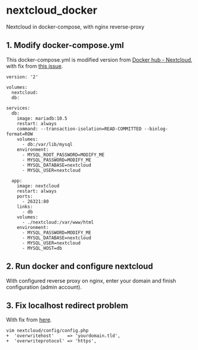 # nextcloud_docker
Nextcloud in docker-compose, with nginx reverse-proxy

## 1. Modify docker-compose.yml
This docker-compose.yml is modified version from [Docker hub - Nextcloud](https://hub.docker.com/_/nextcloud), with fix from [this issue](https://github.com/nextcloud/docker/issues/1536).

```
version: '2'

volumes:
  nextcloud:
  db:

services:
  db:
    image: mariadb:10.5
    restart: always
    command: --transaction-isolation=READ-COMMITTED --binlog-format=ROW
    volumes:
      - db:/var/lib/mysql
    environment:
      - MYSQL_ROOT_PASSWORD=MODIFY_ME
      - MYSQL_PASSWORD=MODIFY_ME
      - MYSQL_DATABASE=nextcloud
      - MYSQL_USER=nextcloud

  app:
    image: nextcloud
    restart: always
    ports:
      - 26321:80
    links:
      - db
    volumes:
      - ./nextcloud:/var/www/html
    environment:
      - MYSQL_PASSWORD=MODIFY_ME
      - MYSQL_DATABASE=nextcloud
      - MYSQL_USER=nextcloud
      - MYSQL_HOST=db
```

## 2. Run docker and configure nextcloud
With configured reverse proxy on nginx, enter your domain and finish configuration (admin account).

## 3. Fix localhost redirect problem
With fix from [here](https://help.nextcloud.com/t/nextcloud-docker-redirects-to-localhost/50128/2).

```
vim nextcloud/config/config.php
+  'overwritehost'     => 'yourdomain.tld',
+  'overwriteprotocol' => 'https',
```
